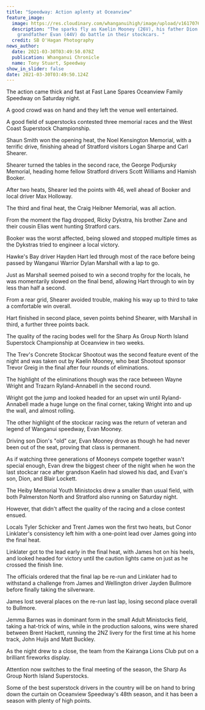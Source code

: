 ```yaml
---
title: "Speedway: Action aplenty at Oceanview"
feature_image:
  image: https://res.cloudinary.com/whanganuihigh/image/upload/v1617076360/News/Kaelin_Mooney_26V_._Chron_30.3.21.jpg
  description: "The sparks fly as Kaelin Mooney (26V), his father Dion (6V) and
    grandfather Evan (44V) do battle in their stockcars. "
  credit: SB O'Hagan Photography
news_author:
  date: 2021-03-30T03:49:50.078Z
  publication: Whanganui Chronicle
  name: Tony Stuart, Speedway
show_in_slider: false
date: 2021-03-30T03:49:50.124Z
---
```

The action came thick and fast at Fast Lane Spares Oceanview Family Speedway on Saturday night.

A good crowd was on hand and they left the venue well entertained.

A good field of superstocks contested three memorial races and the West Coast Superstock Championship.

Shaun Smith won the opening heat, the Noel Kensington Memorial, with a terrific drive, finishing ahead of Stratford visitors Logan Sharpe and Carl Shearer.

Shearer turned the tables in the second race, the George Podjursky Memorial, heading home fellow Stratford drivers Scott Williams and Hamish Booker.

After two heats, Shearer led the points with 46, well ahead of Booker and local driver Max Holloway.

The third and final heat, the Craig Heibner Memorial, was all action.

From the moment the flag dropped, Ricky Dykstra, his brother Zane and their cousin Elias went hunting Stratford cars.

Booker was the worst affected, being slowed and stopped multiple times as the Dykstras tried to engineer a local victory.

Hawke's Bay driver Hayden Hart led through most of the race before being passed by Wanganui Warrior Dylan Marshall with a lap to go.

Just as Marshall seemed poised to win a second trophy for the locals, he was momentarily slowed on the final bend, allowing Hart through to win by less than half a second.

From a rear grid, Shearer avoided trouble, making his way up to third to take a comfortable win overall.

Hart finished in second place, seven points behind Shearer, with Marshall in third, a further three points back.

The quality of the racing bodes well for the Sharp As Group North Island Superstock Championship at Oceanview in two weeks.

The Trev's Concrete Stockcar Shootout was the second feature event of the night and was taken out by Kaelin Mooney, who beat Shootout sponsor Trevor Greig in the final after four rounds of eliminations.

The highlight of the eliminations though was the race between Wayne Wright and Trazarn Ryland-Annabell in the second round.

Wright got the jump and looked headed for an upset win until Ryland-Annabell made a huge lunge on the final corner, taking Wright into and up the wall, and almost rolling.

The other highlight of the stockcar racing was the return of veteran and legend of Wanganui speedway, Evan Mooney.

Driving son Dion's "old" car, Evan Mooney drove as though he had never been out of the seat, proving that class is permanent.

As if watching three generations of Mooneys compete together wasn't special enough, Evan drew the biggest cheer of the night when he won the last stockcar race after grandson Kaelin had slowed his dad, and Evan's son, Dion, and Blair Lockett.

The Heiby Memorial Youth Ministocks drew a smaller than usual field, with both Palmerston North and Stratford also running on Saturday night.

However, that didn't affect the quality of the racing and a close contest ensued.

Locals Tyler Schicker and Trent James won the first two heats, but Conor Linklater's consistency left him with a one-point lead over James going into the final heat.

Linklater got to the lead early in the final heat, with James hot on his heels, and looked headed for victory until the caution lights came on just as he crossed the finish line.

The officials ordered that the final lap be re-run and Linklater had to withstand a challenge from James and Wellington driver Jayden Bullmore before finally taking the silverware.

James lost several places on the re-run last lap, losing second place overall to Bullmore.

Jemma Barnes was in dominant form in the small Adult Ministocks field, taking a hat-trick of wins, while in the production saloons, wins were shared between Brent Hackett, running the 2NZ livery for the first time at his home track, John Huijs and Matt Buckley.

As the night drew to a close, the team from the Kairanga Lions Club put on a brilliant fireworks display.

Attention now switches to the final meeting of the season, the Sharp As Group North Island Superstocks.

Some of the best superstock drivers in the country will be on hand to bring down the curtain on Oceanview Speedway's 48th season, and it has been a season with plenty of high points.